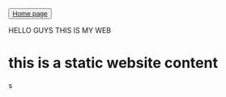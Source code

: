 <html>
<head>
	<meta charset="utf-8">
	<meta name="viewport" content="width=device-width, initial-scale=1">
	<title>MY WEB WORK</title>
</head>
<body>
  <nav>
    <p style="float:right;"></p>
    <button><a href="#">Home page</a></button>
  </nav>
<P> HELLO GUYS THIS IS MY WEB</P>
	<h1>this is a static website content</h1>
</body>
</html>s
